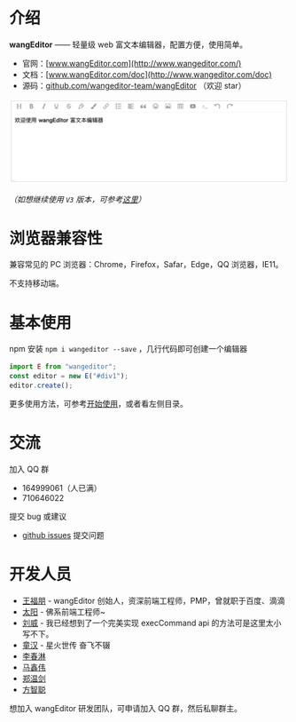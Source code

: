# 介绍

**wangEditor** —— 轻量级 web 富文本编辑器，配置方便，使用简单。

- 官网：[www.wangEditor.com](http://www.wangeditor.com/)
- 文档：[www.wangEditor.com/doc](http://www.wangeditor.com/doc)
- 源码：[github.com/wangeditor-team/wangEditor](https://github.com/wangeditor-team/wangeditor) （欢迎 star）

![](./images/demo-pic.png)

_（如想继续使用 `V3` 版本，可参考[这里](/pages/01-开始使用/08-使用V3版本.html)）_

# 浏览器兼容性

兼容常见的 PC 浏览器：Chrome，Firefox，Safar，Edge，QQ 浏览器，IE11。

不支持移动端。

# 基本使用

npm 安装 `npm i wangeditor --save` ，几行代码即可创建一个编辑器

```js
import E from "wangeditor";
const editor = new E("#div1");
editor.create();
```

更多使用方法，可参考[开始使用](/pages/01-开始使用/)，或者看左侧目录。

# 交流

加入 QQ 群

- 164999061（人已满）
- 710646022

提交 bug 或建议

- [github issues](https://github.com/wangeditor-team/wangeditor/issues) 提交问题

# 开发人员

- [王福朋](https://github.com/wangfupeng1988/) - wangEditor 创始人，资深前端工程师，PMP，曾就职于百度、滴滴
- [太阳](http://info.tt2.ink/) - 佛系前端工程师~
- [刘威](https://github.com/q378532364) - 我已经想到了一个完美实现 execCommand api 的方法可是这里太小写不下。
- [童汉](http://www.itonghan.com/) - 星火世传 奋飞不辍
- [李春淋](https://blog.csdn.net/qq_39235055)
- [马鑫伟](https://github.com/RQsky)
- [郑温剑](https://xiaokyo.com/)
- [方智聪](https://github.com/clinfc)

想加入 wangEditor 研发团队，可申请加入 QQ 群，然后私聊群主。
